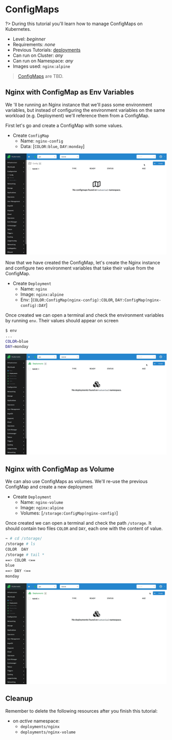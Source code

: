 # ConfigMaps

?> During this tutorial you'll learn how to manage ConfigMaps on Kubernetes.

* Level: *beginner*
* Requirements: *none*
* Previous Tutorials: [deployments](/tutorials/workloads/deployments/)
* Can run on Cluster: *any*
* Can run on Namespace: *any*
* Images used: `nginx:alpine`

> [ConfigMaps](https://kubernetes.io/docs/concepts/configuration/configmap/) are TBD.

## Nginx with ConfigMap as Env Variables

We 'll be running an Nginx instance that we'll pass some environment variables, but instead of configuring the environment variables on the same workload (e.g. Deployment) we'll reference them from a ConfigMap.

First let's go and create a ConfigMap with some values.

* Create `ConfigMap`
  * Name: `nginx-config`
  * Data: [`COLOR:blue`, `DAY:monday`]

![Nginx ConfigMap](images/configmaps-nginx.gif)

Now that we have created the ConfigMap, let's create the Nginx instance and configure two environment variables that take their value from the ConfigMap.

* Create `Deployment`
  * Name: `nginx`
  * Image: `nginx:alpine`
  * Env: [`COLOR:ConfigMap(nginx-config):COLOR`, `DAY:ConfigMap(nginx-config):DAY`]

Once created we can open a terminal and check the environment variables by running `env`. Their values should appear on screen

```sh
$ env
...
COLOR=blue
DAY=monday
```

![Nginx Deployment with ConfigMap Envs](images/deployments-nginx-with-configmap-envs.gif)

## Nginx with ConfigMap as Volume

We can also use ConfigMaps as volumes. We'll re-use the previous ConfigMap and create a new deployment

* Create `Deployment`
  * Name: `nginx-volume`
  * Image: `nginx:alpine`
  * Volumes: [`/storage:ConfigMap(nginx-config)`]

Once created we can open a terminal and check the path `/storage`. It should contain two files `COLOR` and `DAY`, each one with the content of value.

```sh
~ # cd /storage/
/storage # ls
COLOR  DAY
/storage # tail *
==> COLOR <==
blue
==> DAY <==
monday
```

![Nginx Deployment with ConfigMap Volume](images/deployments-nginx-with-configmap-volume.gif)

## Cleanup

Remember to delete the following resources after you finish this tutorial:

* on _active_ namespace:
  * `deployments/nginx`
  * `deployments/nginx-volume`
